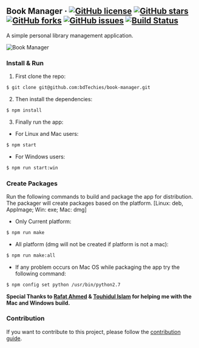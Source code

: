 ## Book Manager &middot; [![GitHub license](https://img.shields.io/github/license/bdTechies/book-manager.svg?style=popout)](https://github.com/bdTechies/book-manager/blob/master/LICENSE.md) [![GitHub stars](https://img.shields.io/github/stars/bdTechies/book-manager.svg?style=popout)](https://github.com/bdTechies/book-manager/stargazers) [![GitHub forks](https://img.shields.io/github/forks/bdTechies/book-manager.svg?style=popout)](https://github.com/bdTechies/book-manager/network) [![GitHub issues](https://img.shields.io/github/issues/bdTechies/book-manager.svg?style=popout)](https://github.com/bdTechies/book-manager/issues) [![Build Status](https://travis-ci.com/bdTechies/book-manager.svg?branch=master)](https://travis-ci.com/bdTechies/book-manager)

A simple personal library management application.

![Book Manager](https://cdn.rawgit.com/bdTechies/cdn/ae91723d02f6e5ba222da5a62315e628ff55df3e/images/book-manager-welcome-screen.png)

### Install & Run

1.  First clone the repo:

```bash
$ git clone git@github.com:bdTechies/book-manager.git
```

2.  Then install the dependencies:

```bash
$ npm install
```

3.  Finally run the app:

- For Linux and Mac users:

```bash
$ npm start
```

- For Windows users:

```bash
$ npm run start:win
```

### Create Packages

Run the following commands to build and package the app for distribution. The packager will create packages based on the platform. [Linux: deb, AppImage; Win: exe; Mac: dmg]

- Only Current platform:

```bash
$ npm run make
```

- All platform (dmg will not be created if platform is not a mac):

```bash
$ npm run make:all
```

- If any problem occurs on Mac OS while packaging the app try the following command:

```bash
$ npm config set python /usr/bin/python2.7
```

**Special Thanks to [Rafat Ahmed](https://github.com/rafat69ahmed) & [Touhidul Islam](https://github.com/Touhidul-MTI) for helping me with the Mac and Windows build.**

### Contribution

If you want to contribute to this project, please follow the [contribution guide](https://github.com/bdTechies/book-manager/blob/master/CONTRIBUTING.md).
